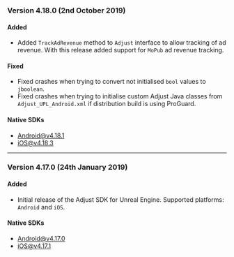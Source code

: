 ### Version 4.18.0 (2nd October 2019)
#### Added
- Added `TrackAdRevenue` method to `Adjust` interface to allow tracking of ad revenue. With this release added support for `MoPub` ad revenue tracking.

#### Fixed
- Fixed crashes when trying to convert not initialised `bool` values to `jboolean`.
- Fixed crashes when trying to initialise custom Adjust Java classes from `Adjust_UPL_Android.xml` if distribution build is using ProGuard.

#### Native SDKs
- [Android@v4.18.1][android_sdk_v4.18.1]
- [iOS@v4.18.3][ios_sdk_v4.18.3]

---

### Version 4.17.0 (24th January 2019)
#### Added
- Initial release of the Adjust SDK for Unreal Engine. Supported platforms: `Android` and `iOS`.

#### Native SDKs
- [Android@v4.17.0][android_sdk_v4.17.0]
- [iOS@v4.17.1][ios_sdk_v4.17.1]

[android_sdk_v4.17.0]: https://github.com/adjust/android_sdk/tree/v4.17.0
[android_sdk_v4.18.1]: https://github.com/adjust/android_sdk/tree/v4.18.1

[ios_sdk_v4.17.1]: https://github.com/adjust/ios_sdk/tree/v4.17.1
[ios_sdk_v4.18.3]: https://github.com/adjust/ios_sdk/tree/v4.18.3
